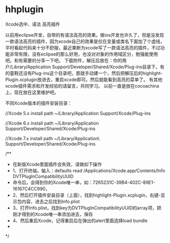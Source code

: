 # hhplugin
Xcode选中、语法 高亮插件

以前用eclipse开发，自带的有语法高亮的效果。做ios开发也许久了，但是没发现一款语法高亮的插件，因为xcode自己的效果是仅在变量或类名下面加了个虚线，平时看起代码来十分不舒服，最近果断为xcode写了一款语法高亮的插件，不过功能非常有限，没有eclipse的那么好用，也没对对象的作用域区分，勉强能使用吧。和有需要的分享一下吧。
下载附件，解压后放在：你的用户/Library/Application Support/Developer/Shared/Xcode/Plug-ins目录下，有的童鞋还没有Plug-ins这个目录吧，那就手动建一个，然后把解压后的highlight-Plugin.xcplugin放进去，重启xcode即可。然后就能看到高亮的菜单了。
有其他xcode插件需求和开发经验的请留言，共同学习。
以前一直是放在cocoachina上，现在放在这里维护吧。

不同Xcode版本的插件安装目录：

//Xcode 5.x  install path ~/Library/Application Support/Xcode/Plug-ins

//Xcode 6.x  install path ~/Library/Application Support/Developer/Shared/Xcode/Plug-ins

//Xcode 7.x  install path ~/Library/Application\ Support/Developer/Shared/Xcode/Plug-ins

/**
 *  在新版Xcode里面插件会失效，请做如下操作
 *  1、打开终端，输入：defaults read /Applications/Xcode.app/Contents/Info DVTPlugInCompatibilityUUID
 *  命令后，会得到你的Xcode唯一串，如：7265231C-39B4-402C-89E1-16167C4CC990，
 *  2、然后打开插件安装目录（上面），找到highlight-Plugin.xcplugin，右键-显示包内容，进去之后找到Info.plist
 *  3、打开Info.plist，找到key为DVTPlugInCompatibilityUUID的array项，把刚才得到的Xcode唯一串添加进去，保存
 *  4、然后重启Xcode，记得重启后在弹出的alert里面选择load bundle
 *
 */
